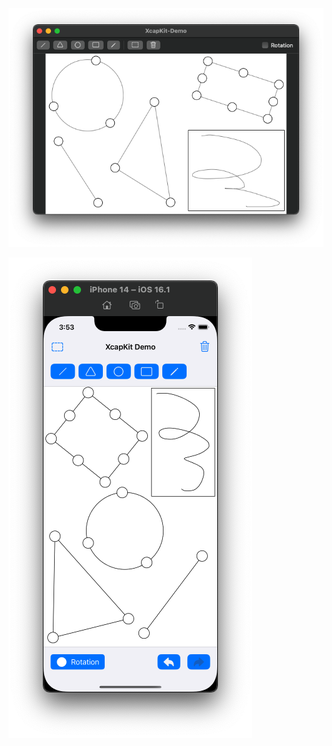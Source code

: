 ![macOS](https://github.com/Xcap-App/XcapKit-Demo/raw/main/Screenshots/screenshot-macOS.png)

![iOS](https://github.com/Xcap-App/XcapKit-Demo/raw/main/Screenshots/screenshot-iOS.png)
